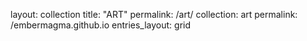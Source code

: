 layout: collection
title: "ART"
permalink: /art/
collection: art
permalink: /embermagma.github.io
entries_layout: grid
